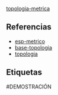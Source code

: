 [topologia-metrica](pdf/topologia-metrica.pdf)

## Referencias
- [esp-metrico](./esp-metrico.md)
- [base-topologia](./base-topologia.md)
- [topologia](./topologia.md)

## Etiquetas
#DEMOSTRACIÓN 
